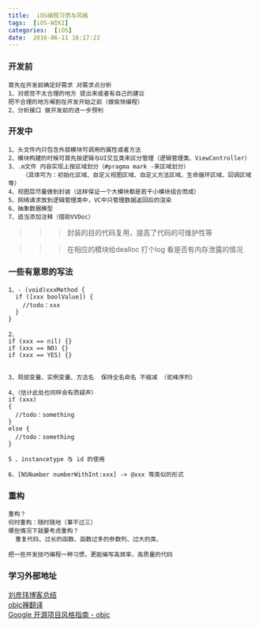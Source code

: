```yaml
---
title:  iOS编程习惯与风格
tags:  [iOS-WIKI]
categories:  [iOS]
date:  2016-06-11 16:17:22
---
```



### 开发前
```
首先在开发前确定好需求 对需求点分析 
1、对感觉不太合理的地方 提出来或者有自己的建议 
把不合理的地方阉割在开发开始之前（做愉快编程）
2、分析接口 做开发前的进一步预判
```
### 开发中
```
1、头文件内只包含外部模块可调用的属性或者方法
2、模块构建的时候可首先按逻辑与UI交互类来区分管理（逻辑管理类、ViewController）
3、.m文件 内容实现上按区域划分（#pragma mark -来区域划分）
	（具体可为：初始化区域、自定义视图区域、自定义方法区域、生命循环区域、回调区域等）
4、视图层尽量做到封装（这样保证一个大模块都是若干小模块组合而成）
5、网络请求放到逻辑管理类中，VC中只管理数据返回后的渲染
6、抽象数据模型
7、适当添加注释（借助VVDoc）
```
>>>封装的目的代码复用，提高了代码的可维护性等

>>>在相应的模块给dealloc 打个log 看是否有内存泄露的情况

### 一些有意思的写法
```
1、- (void)xxxMethod {
  if ([xxx boolValue]) {
    //todo：xxx
  }
}

2、
if (xxx == nil) {}
if (xxx == NO) {}
if (xxx == YES) {} 


3、局部变量、实例变量、方法名  保持全名命名 不缩减 （驼峰序列）

4、（估计此处也同样会有质疑声）
if (xxx)
{
  //todo：something
}
else {
  //todo：something
}

5 、instancetype 与 id 的使用 

6、[NSNumber numberWithInt:xxx] -> @xxx 等类似的形式 
```
### 重构
```
重构？
何时重构：随时随地（事不过三）
哪些情况下就要考虑重构？
  重复代码、过长的函数、函数过多的参数列、过大的类、

把一些开发技巧编程一种习惯，更能编写高效率、高质量的代码
```

### 学习外部地址
[刘彦玮博客总结](http://liuyanwei.jumppo.com/2016/02/29/iOS-objc-styleguide.html)  
 [objc禅翻译](https://github.com/oa414/objc-zen-book-cn/)  
 [Google 开源项目风格指南 - objc](https://zh-google-styleguide.readthedocs.io/en/latest/google-objc-styleguide/contents/)